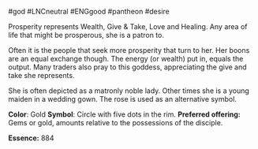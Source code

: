 #god #LNCneutral #ENGgood #pantheon #desire

Prosperity represents Wealth, Give & Take, Love and Healing. Any area of life that might be prosperous, she is a patron to. 

Often it is the people that seek more prosperity that turn to her. Her boons are an equal exchange though. The energy (or wealth) put in, equals the output. Many traders also pray to this goddess, appreciating the give and take she represents. 

She is often depicted as a matronly noble lady. Other times she is a young maiden in a wedding gown. The rose is used as an alternative symbol.

**Color**: Gold
**Symbol**: Circle with five dots in the rim.
**Preferred offering:** Gems or gold, amounts relative to the possessions of the disciple.

**Essence:** 884